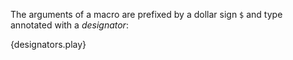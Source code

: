 The arguments of a macro are prefixed by a dollar sign `$` and type annotated
with a *designator*:

{designators.play}
